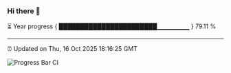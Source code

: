 ### Hi there 👋

⏳ Year progress { ███████████████████████▁▁▁▁▁▁▁ } 79.11 %

---

⏰ Updated on Thu, 16 Oct 2025 18:16:25 GMT

![Progress Bar CI](https://github.com/Shyam-Makwana/GitHub-Actions-Demo/workflows/Progress%20Bar%20CI/badge.svg)
